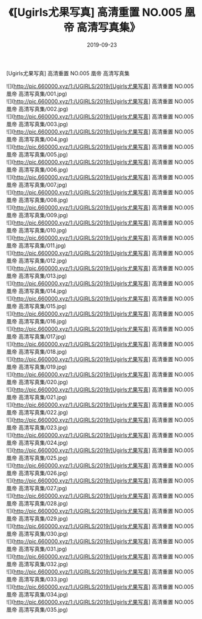 ﻿---
layout: post
title:  《[Ugirls尤果写真] 高清重置 NO.005 凰帝 高清写真集》
date:   2019-09-23
img: http://pic.660000.xyz/1:/UGIRLS/2019/[Ugirls尤果写真] 高清重置 NO.005 凰帝 高清写真集/000.jpg
categories: [美女, 清纯, 唯美]
---

[Ugirls尤果写真] 高清重置 NO.005 凰帝 高清写真集

 ![](http://pic.660000.xyz/1:/UGIRLS/2019/[Ugirls尤果写真] 高清重置 NO.005 凰帝 高清写真集/001.jpg) <br>![](http://pic.660000.xyz/1:/UGIRLS/2019/[Ugirls尤果写真] 高清重置 NO.005 凰帝 高清写真集/002.jpg) <br>![](http://pic.660000.xyz/1:/UGIRLS/2019/[Ugirls尤果写真] 高清重置 NO.005 凰帝 高清写真集/003.jpg) <br>![](http://pic.660000.xyz/1:/UGIRLS/2019/[Ugirls尤果写真] 高清重置 NO.005 凰帝 高清写真集/004.jpg) <br>![](http://pic.660000.xyz/1:/UGIRLS/2019/[Ugirls尤果写真] 高清重置 NO.005 凰帝 高清写真集/005.jpg) <br>![](http://pic.660000.xyz/1:/UGIRLS/2019/[Ugirls尤果写真] 高清重置 NO.005 凰帝 高清写真集/006.jpg) <br>![](http://pic.660000.xyz/1:/UGIRLS/2019/[Ugirls尤果写真] 高清重置 NO.005 凰帝 高清写真集/007.jpg) <br>![](http://pic.660000.xyz/1:/UGIRLS/2019/[Ugirls尤果写真] 高清重置 NO.005 凰帝 高清写真集/008.jpg) <br>![](http://pic.660000.xyz/1:/UGIRLS/2019/[Ugirls尤果写真] 高清重置 NO.005 凰帝 高清写真集/009.jpg) <br>![](http://pic.660000.xyz/1:/UGIRLS/2019/[Ugirls尤果写真] 高清重置 NO.005 凰帝 高清写真集/010.jpg) <br>![](http://pic.660000.xyz/1:/UGIRLS/2019/[Ugirls尤果写真] 高清重置 NO.005 凰帝 高清写真集/011.jpg) <br>![](http://pic.660000.xyz/1:/UGIRLS/2019/[Ugirls尤果写真] 高清重置 NO.005 凰帝 高清写真集/012.jpg) <br>![](http://pic.660000.xyz/1:/UGIRLS/2019/[Ugirls尤果写真] 高清重置 NO.005 凰帝 高清写真集/013.jpg) <br>![](http://pic.660000.xyz/1:/UGIRLS/2019/[Ugirls尤果写真] 高清重置 NO.005 凰帝 高清写真集/014.jpg) <br>![](http://pic.660000.xyz/1:/UGIRLS/2019/[Ugirls尤果写真] 高清重置 NO.005 凰帝 高清写真集/015.jpg) <br>![](http://pic.660000.xyz/1:/UGIRLS/2019/[Ugirls尤果写真] 高清重置 NO.005 凰帝 高清写真集/016.jpg) <br>![](http://pic.660000.xyz/1:/UGIRLS/2019/[Ugirls尤果写真] 高清重置 NO.005 凰帝 高清写真集/017.jpg) <br>![](http://pic.660000.xyz/1:/UGIRLS/2019/[Ugirls尤果写真] 高清重置 NO.005 凰帝 高清写真集/018.jpg) <br>![](http://pic.660000.xyz/1:/UGIRLS/2019/[Ugirls尤果写真] 高清重置 NO.005 凰帝 高清写真集/019.jpg) <br>![](http://pic.660000.xyz/1:/UGIRLS/2019/[Ugirls尤果写真] 高清重置 NO.005 凰帝 高清写真集/020.jpg) <br>![](http://pic.660000.xyz/1:/UGIRLS/2019/[Ugirls尤果写真] 高清重置 NO.005 凰帝 高清写真集/021.jpg) <br>![](http://pic.660000.xyz/1:/UGIRLS/2019/[Ugirls尤果写真] 高清重置 NO.005 凰帝 高清写真集/022.jpg) <br>![](http://pic.660000.xyz/1:/UGIRLS/2019/[Ugirls尤果写真] 高清重置 NO.005 凰帝 高清写真集/023.jpg) <br>![](http://pic.660000.xyz/1:/UGIRLS/2019/[Ugirls尤果写真] 高清重置 NO.005 凰帝 高清写真集/024.jpg) <br>![](http://pic.660000.xyz/1:/UGIRLS/2019/[Ugirls尤果写真] 高清重置 NO.005 凰帝 高清写真集/025.jpg) <br>![](http://pic.660000.xyz/1:/UGIRLS/2019/[Ugirls尤果写真] 高清重置 NO.005 凰帝 高清写真集/026.jpg) <br>![](http://pic.660000.xyz/1:/UGIRLS/2019/[Ugirls尤果写真] 高清重置 NO.005 凰帝 高清写真集/027.jpg) <br>![](http://pic.660000.xyz/1:/UGIRLS/2019/[Ugirls尤果写真] 高清重置 NO.005 凰帝 高清写真集/028.jpg) <br>![](http://pic.660000.xyz/1:/UGIRLS/2019/[Ugirls尤果写真] 高清重置 NO.005 凰帝 高清写真集/029.jpg) <br>![](http://pic.660000.xyz/1:/UGIRLS/2019/[Ugirls尤果写真] 高清重置 NO.005 凰帝 高清写真集/030.jpg) <br>![](http://pic.660000.xyz/1:/UGIRLS/2019/[Ugirls尤果写真] 高清重置 NO.005 凰帝 高清写真集/031.jpg) <br>![](http://pic.660000.xyz/1:/UGIRLS/2019/[Ugirls尤果写真] 高清重置 NO.005 凰帝 高清写真集/032.jpg) <br>![](http://pic.660000.xyz/1:/UGIRLS/2019/[Ugirls尤果写真] 高清重置 NO.005 凰帝 高清写真集/033.jpg) <br>![](http://pic.660000.xyz/1:/UGIRLS/2019/[Ugirls尤果写真] 高清重置 NO.005 凰帝 高清写真集/034.jpg) <br>![](http://pic.660000.xyz/1:/UGIRLS/2019/[Ugirls尤果写真] 高清重置 NO.005 凰帝 高清写真集/035.jpg) <br>